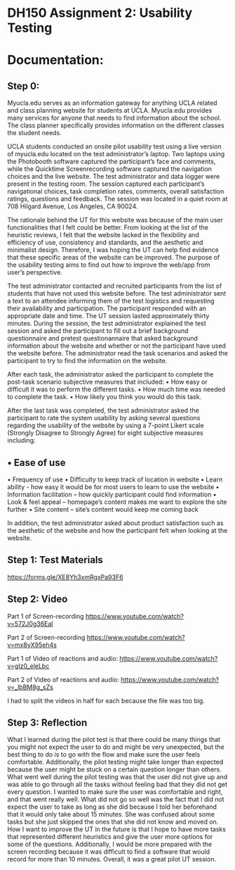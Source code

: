# DH150 Assignment 2: Usability Testing

# Documentation:

## Step 0: 
Myucla.edu serves as an information gateway for anything UCLA related and class planning website for students at UCLA. Myucla.edu provides many services for anyone that needs to find information about the school. The class planner specifically provides information on the different classes the student needs. 

UCLA students conducted an onsite pilot usability test using a live version of myucla.edu located on the test administrator’s laptop. Two laptops using the Photobooth software captured the participant’s face and comments, while the Quicktime Screenrecording software captured the navigation choices and the live website. The test administrator and data logger were present in the testing room. The session captured each participant’s navigational choices, task completion rates, comments, overall satisfaction ratings, questions and feedback. The session was located in a quiet room at 708 Hilgard Avenue, Los Angeles, CA 90024. 

The rationale behind the UT for this website was because of the main user functionalities that I felt could be better. From looking at the list of the heuristic reviews, I felt that the website lacked in the flexibility and efficiency of use, consistency and standards, and the aesthetic and minimalist design. Therefore, I was hoping the UT can help find evidence that these specific areas of the website can be improved. The purpose of the usability testing aims to find out how to improve the web/app from user’s perspective.

The test administrator contacted and recruited participants from the list of students that have not used this website before. The test administrator sent a text to an attendee informing them of the test logistics and requesting their availability and participation. The participant responded with an appropriate date and time. The UT session lasted approximately thirty minutes. During the session, the test administrator explained the test session and asked the participant to fill out a brief background questionnaire and pretest questionannaire that asked background information about the website and whether or not the participant have used the website before. The administrator read the task scenarios and asked the participant to try to find the information on the website. 

After each task, the administrator asked the participant to complete the post-task scenario subjective measures that included: 
•	How easy or difficult it was to perform the different tasks.
•	How much time was needed to complete the task.
•	How likely you think you would do this task.

After the last task was completed, the test administrator asked the participant to rate the system usability by asking several questions regarding the usability of the website by using a 7-point Likert scale (Strongly Disagree to Strongly Agree) for eight subjective measures including:
## •	Ease of use
•	Frequency of use
•	Difficulty to keep track of location in website
•	Learn ability  - how easy it would be for most users to learn to use the website
•	Information facilitation – how quickly participant could find information
•	Look & feel appeal – homepage’s content makes me want to explore the site further
•	Site content – site’s content would keep me coming back 

In addition, the test administrator asked about product satisfaction such as the aesthetic of the website and how the participant felt when looking at the website. 

## Step 1: Test Materials
https://forms.gle/XE8Yh3xmRgxPa93F6

## Step 2: Video

Part 1 of Screen-recording 
https://www.youtube.com/watch?v=572J0g36EaI


Part 2 of Screen-recording
https://www.youtube.com/watch?v=mx8yX95eh4s


Part 1 of Video of reactions and audio:
https://www.youtube.com/watch?v=gIz0_eleLbc


Part 2 of Video of reactions and audio:
https://www.youtube.com/watch?v=_lbBM8g_sZs


I had to split the videos in half for each because the file was too big. 

## Step 3: Reflection

What I learned during the pilot test is that there could be many things that you might not expect the user to do and might be very unexpected, but the best thing to do is to go with the flow and make sure the user feels comfortable. Additionally, the pilot testing might take longer than expected because the user might be stuck on a certain question longer than others. What went well during the pilot testing was that the user did not give up and was able to go through all the tasks without feeling bad that they did not get every question. I wanted to make sure the user was comfortable and right, and that went really well. What did not go so well was the fact that I did not expect the user to take as long as she did because I told her beforehand that it would only take about 15 minutes. She was confused about some tasks but she just skipped the ones that she did not know and moved on. How I want to improve the UT in the future is that I hope to have more tasks that represented different heuristics and give the user more options for some of the questions. Additionally, I would be more prepared with the screen recording because it was difficult to find a software that would record for more than 10 minutes. Overall, it was a great pilot UT session. 

